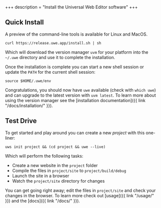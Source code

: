 +++
description = "Install the Universal Web Editor software"
+++

## Quick Install

A preview of the command-line tools is available for Linux and MacOS.

```text
curl https://release.uwe.app/install.sh | sh
```

Which will download the version manager `uvm` for your platform into the `~/.uwe` directory and use it to complete the installation.

Once the installation is complete you can start a new shell session or update the `PATH` for the current shell session:

```text
source $HOME/.uwe/env
```

Congratulations, you should now have `uwe` available (check with `which uwe`) and can upgrade to the latest version with `uvm latest`. To learn more about using the version manager see the [installation documentation]({{ link "/docs/installation/" }}).

## Test Drive

To get started and play around you can create a new *project* with this one-liner:

```text
uws init project && (cd project && uwe --live)
```

Which will perform the following tasks:

* Create a new website in the `project` folder
* Compile the files in `project/site` to `project/build/debug`
* Launch the site in a browser
* Watch the `project/site` directory for changes
    
You can get going right away; edit the files in `project/site` and check your changes in the browser. To learn more check out [usage]({{ link "/usage/" }}) and the [docs]({{ link "/docs/" }}).
